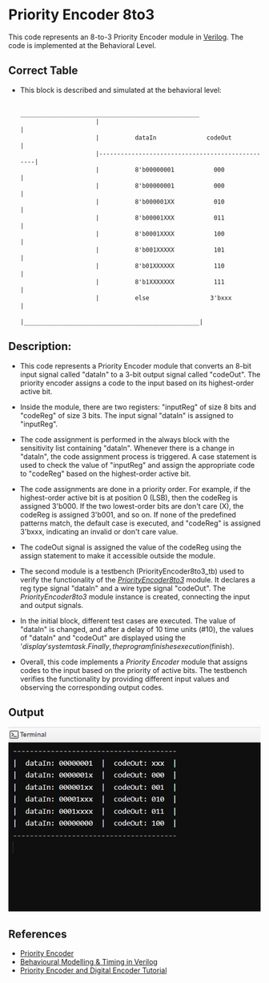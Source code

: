 # Priority Encoder 8to3

   This code represents an 8-to-3 Priority Encoder module in [Verilog](https://en.wikipedia.org/wiki/Verilog#:~:text=Verilog%2C%20standardized%20as%20IEEE%201364,register%2Dtransfer%20level%20of%20abstraction.). The code is implemented at the Behavioral Level.

## Correct Table

   * This block is described and simulated at the behavioral level:

                              __________________________________________________
                              |                                                 |
                              |          dataIn              codeOut            |
                              |-------------------------------------------------|
                              |          8'b00000001           000              |
                              |          8'b00000001           000              |
                              |          8'b000001XX           010              |
                              |          8'b00001XXX           011              |
                              |          8'b0001XXXX           100              |
                              |          8'b001XXXXX           101              |
                              |          8'b01XXXXXX           110              |
                              |          8'b1XXXXXXX           111              |
                              |          else                 3'bxxx            |
                              |_________________________________________________|
                              
## Description:
	
   * This code represents a Priority Encoder module that converts an 8-bit input signal called 
   "dataIn" to a 3-bit output signal called "codeOut". 
   The priority encoder assigns a code to the input based on its highest-order active bit.

   * Inside the module, there are two registers: "inputReg" of size 8 bits and "codeReg" of size 3 bits.
   The input signal "dataIn" is assigned to "inputReg". 

   * The code assignment is performed in the always block with the sensitivity list containing "dataIn". 
   Whenever there is a change in "dataIn", the code assignment process is triggered. 
   A case statement is used to check the value of "inputReg" and assign the appropriate code to 
   "codeReg" based on the highest-order active bit.

   * The code assignments are done in a priority order.
   For example, if the highest-order active bit is at position 0 (LSB), then the codeReg is assigned 3'b000. 
   If the two lowest-order bits are don't care (X), the codeReg is assigned 3'b001, and so on.
   If none of the predefined patterns match, the default case is executed, and "codeReg" is assigned 3'bxxx,
   indicating an invalid or don't care value.

   * The codeOut signal is assigned the value of the codeReg using the assign statement to make it accessible outside the module.

   * The second module is a testbench (PriorityEncoder8to3_tb) used to verify the functionality of the 
   [*PriorityEncoder8to3*](Priority%20Encoder%208to3/PriorityEncoder8to3.v) module. It declares a reg type signal "dataIn" and a wire type signal "codeOut". 
   The *PriorityEncoder8to3* module instance is created, connecting the input and output signals.

   * In the initial block, different test cases are executed.
   The value of "dataIn" is changed, and after a delay of 10 time units (#10), the values of "dataIn" and "codeOut"
   are displayed using the '$display' system task. Finally, the program finishes execution ($finish).

   * Overall, this code implements a *Priority Encoder* module that assigns codes to the input based on the priority of active bits. 
   The testbench verifies the functionality by providing different input values and observing the corresponding output codes.

## Output

![Priority Encoder](https://github.com/jElhamm/Verilog-HDL-Codes-Collection/blob/main/Priority%20Encoder%208to3/Output.png)

## References

   * [Priority Encoder](https://en.wikipedia.org/wiki/Priority_encoder)
   * [Behavioural Modelling & Timing in Verilog](https://www.tutorialspoint.com/vlsi_design/behavioural_modelling_timing_control_in_verilog.htm)
   * [Priority Encoder and Digital Encoder Tutorial](https://www.electronics-tutorials.ws/combination/comb_4.html)